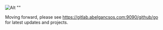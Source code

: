 ![Alt ""](https://seeklogo.com/images/G/go-logo-046185B647-seeklogo.com.png "Go")

Moving forward, please see https://gitlab.abelgancsos.com:9090/github/go for latest updates and projects.
